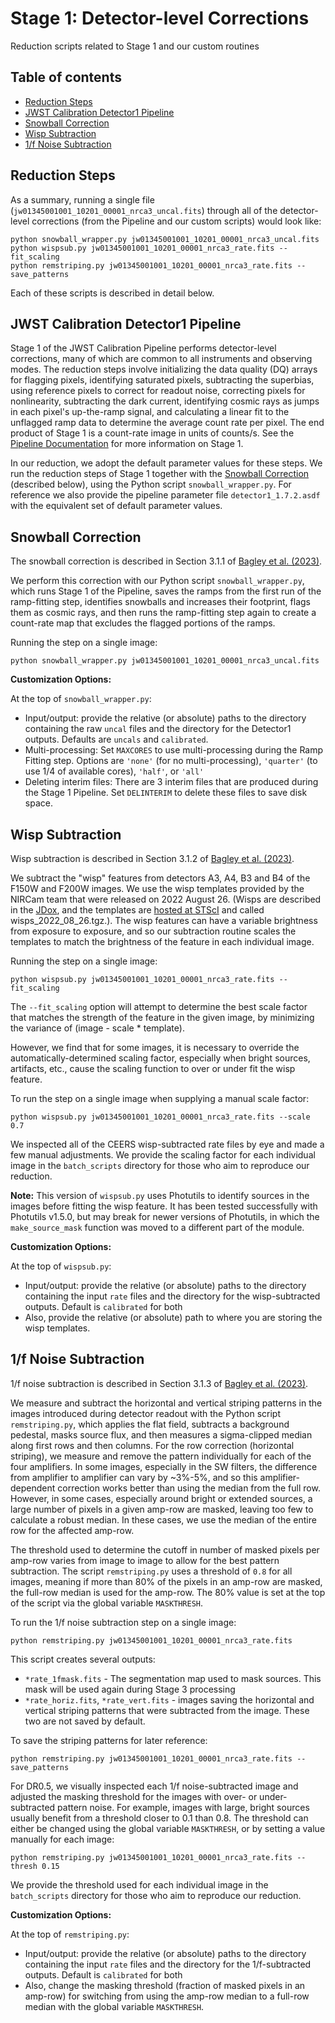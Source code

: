 # Stage 1: Detector-level Corrections

Reduction scripts related to Stage 1 and our custom routines


## Table of contents

* [Reduction Steps](#summary)
* [JWST Calibration Detector1 Pipeline](#detector1)
* [Snowball Correction](#snowballs)
* [Wisp Subtraction](#wisps)
* [1/f Noise Subtraction](#1fnoise)


<a name='summary'></a>
## Reduction Steps

As a summary, running a single file (`jw01345001001_10201_00001_nrca3_uncal.fits`) through all of the detector-level corrections (from the Pipeline and our custom scripts) would look like:
```
python snowball_wrapper.py jw01345001001_10201_00001_nrca3_uncal.fits
python wispsub.py jw01345001001_10201_00001_nrca3_rate.fits --fit_scaling
python remstriping.py jw01345001001_10201_00001_nrca3_rate.fits --save_patterns
```
Each of these scripts is described in detail below. 


<a name='detector1'></a>
## JWST Calibration Detector1 Pipeline

Stage 1 of the JWST Calibration Pipeline performs detector-level corrections,
many of which are common to all instruments and observing modes. The reduction
steps involve initializing the data quality (DQ) arrays for flagging pixels,
identifying saturated pixels, subtracting the superbias, using reference
pixels to correct for readout noise, correcting pixels for nonlinearity,
subtracting the dark current, identifying cosmic rays as jumps in each pixel's
up-the-ramp signal, and calculating a linear fit to the unflagged ramp data
to determine the average count rate per pixel. The end product of Stage 1 is
a count-rate image in units of counts/s. See the [Pipeline Documentation](https://jwst-pipeline.readthedocs.io/en/latest/jwst/pipeline/calwebb_detector1.html#calwebb-detector1) for more information on Stage 1.

In our reduction, we adopt the default parameter values for these steps. We
run the reduction steps of Stage 1 together with the
[Snowball Correction](#snowballs) (described below), using the Python script
`snowball_wrapper.py`. For reference we also provide the pipeline parameter
file `detector1_1.7.2.asdf` with the equivalent set of default parameter
values.

<a name='snowballs'></a>
## Snowball Correction

The snowball correction is described in Section 3.1.1 of [Bagley et al. (2023)](https://ui.adsabs.harvard.edu/abs/2023ApJ...946L..12B/abstract).

We perform this correction with our Python script `snowball_wrapper.py`, which 
runs Stage 1 of the Pipeline, saves the ramps from the first run of the 
ramp-fitting step, identifies snowballs and increases their footprint, flags 
them as cosmic rays, and then runs the ramp-fitting step again to create a 
count-rate map that excludes the flagged portions of the ramps. 

Running the step on a single image:
```
python snowball_wrapper.py jw01345001001_10201_00001_nrca3_uncal.fits
```

**Customization Options:**

At the top of `snowball_wrapper.py`: 
* Input/output: provide the relative (or absolute) paths to the directory 
  containing the raw `uncal` files and the directory for the Detector1 outputs.
  Defaults are `uncals` and `calibrated`. 
* Multi-processing: Set `MAXCORES` to use multi-processing during the Ramp
  Fitting step. Options are `'none'` (for no multi-processing), `'quarter'`
  (to use 1/4 of available cores), `'half'`, or `'all'`
* Deleting interim files: There are 3 interim files that are produced during
  the Stage 1 Pipeline. Set `DELINTERIM` to delete these files to save disk 
  space. 


<a name='wisps'></a>
## Wisp Subtraction

Wisp subtraction is described in Section 3.1.2 of [Bagley et al. (2023)](https://ui.adsabs.harvard.edu/abs/2023ApJ...946L..12B/abstract).

We subtract the "wisp" features from detectors A3, A4, B3 and B4 of the F150W 
and F200W images. We use the wisp templates provided by the NIRCam team that 
were released on 2022 August 26. (Wisps are described in the [JDox](https://jwst-docs.stsci.edu/jwst-near-infrared-camera/nircam-features-and-caveats/nircam-claws-and-wisps), and the templates are [hosted at STScI](https://stsci.app.box.com/s/1bymvf1lkrqbdn9rnkluzqk30e8o2bne) and called wisps_2022_08_26.tgz.).
The wisp features can have a variable brightness from exposure to exposure, 
and so our subtraction routine scales the templates to match the brightness 
of the feature in each individual image. 

Running the step on a single image:

```
python wispsub.py jw01345001001_10201_00001_nrca3_rate.fits --fit_scaling 
```

The `--fit_scaling` option will attempt to determine the best scale factor
that matches the strength of the feature in the given image, by minimizing 
the variance of (image - scale * template).

However, we find that for some images, it is necessary to override the 
automatically-determined scaling factor, especially when bright sources, 
artifacts, etc., cause the scaling function to over or under fit the wisp
feature. 

To run the step on a single image when supplying a manual scale factor:
```
python wispsub.py jw01345001001_10201_00001_nrca3_rate.fits --scale 0.7
```

We inspected all of the CEERS wisp-subtracted rate files by eye and made a 
few manual adjustments. We provide the scaling factor for each individual 
image in the `batch_scripts` directory for those who aim to reproduce our
reduction.

**Note:** This version of `wispsub.py` uses Photutils to identify sources 
in the images before fitting the wisp feature. It has been tested successfully
with Photutils v1.5.0, but may break for newer versions of Photutils, in 
which the `make_source_mask` function was moved to a different part of the 
module.


**Customization Options:** 

At the top of `wispsub.py`:
* Input/output: provide the relative (or absolute) paths to the directory
  containing the input `rate` files and the directory for the wisp-subtracted 
  outputs. Default is `calibrated` for both
* Also, provide the relative (or absolute) path to where you are storing
  the wisp templates.


<a name='1fnoise'></a>
## 1/f Noise Subtraction

1/f noise subtraction is described in Section 3.1.3 of [Bagley et al. (2023)](https://ui.adsabs.harvard.edu/abs/2023ApJ...946L..12B/abstract).

We measure and subtract the horizontal and vertical striping patterns in 
the images introduced during detector readout with the Python script 
`remstriping.py`, which applies the flat field, subtracts a background 
pedestal, masks source flux, and then measures a sigma-clipped median along 
first rows and then columns. For the row correction (horizontal striping), we 
measure and remove the pattern individually for each of the four amplifiers. 
In some images, especially in the SW filters, the difference from amplifier 
to amplifier can vary by ~3%-5%, and so this amplifier-dependent correction 
works better than using the median from the full row. However, in some cases,
especially around bright or extended sources, a large number of pixels in a 
given amp-row are masked, leaving too few to calculate a robust median. In 
these cases, we use the median of the entire row for the affected amp-row. 

The threshold used to determine the cutoff in number of masked pixels per
amp-row varies from image to image to allow for the best pattern subtraction. 
The script `remstriping.py` uses a threshold of `0.8` for all images, meaning
if more than 80% of the pixels in an amp-row are masked, the full-row median
is used for the amp-row. The 80% value is set at the top of the script via 
the global variable `MASKTHRESH`.

To run the 1/f noise subtraction step on a single image:
```
python remstriping.py jw01345001001_10201_00001_nrca3_rate.fits
```

This script creates several outputs:
* `*rate_1fmask.fits` - The segmentation map used to mask sources. This mask
  will be used again during Stage 3 processing
* `*rate_horiz.fits`, `*rate_vert.fits` - images saving the horizontal and 
  vertical striping patterns that were subtracted from the image. These two
  are not saved by default. 

To save the striping patterns for later reference:
```
python remstriping.py jw01345001001_10201_00001_nrca3_rate.fits --save_patterns
```

For DR0.5, we visually inspected each 1/f noise-subtracted image and adjusted
the masking threshold for the images with over- or under-subtracted pattern 
noise. For example, images with large, bright sources usually benefit from 
a threshold closer to 0.1 than 0.8. The threshold can either be changed 
using the global variable `MASKTHRESH`, or by setting a value manually for 
each image:

```
python remstriping.py jw01345001001_10201_00001_nrca3_rate.fits --thresh 0.15
```

We provide the threshold used for each individual image in the `batch_scripts`
directory for those who aim to reproduce our reduction.

**Customization Options:**

At the top of `remstriping.py`:
* Input/output: provide the relative (or absolute) paths to the directory
  containing the input `rate` files and the directory for the 1/f-subtracted
  outputs. Default is `calibrated` for both
* Also, change the masking threshold (fraction of masked pixels in an amp-row)
  for switching from using the amp-row median to a full-row median with the 
  global variable `MASKTHRESH`. 

